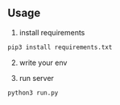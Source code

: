## Usage

1. install requirements
``` sh
pip3 install requirements.txt
```

2. write your env

3. run server
``` sh
python3 run.py
```

